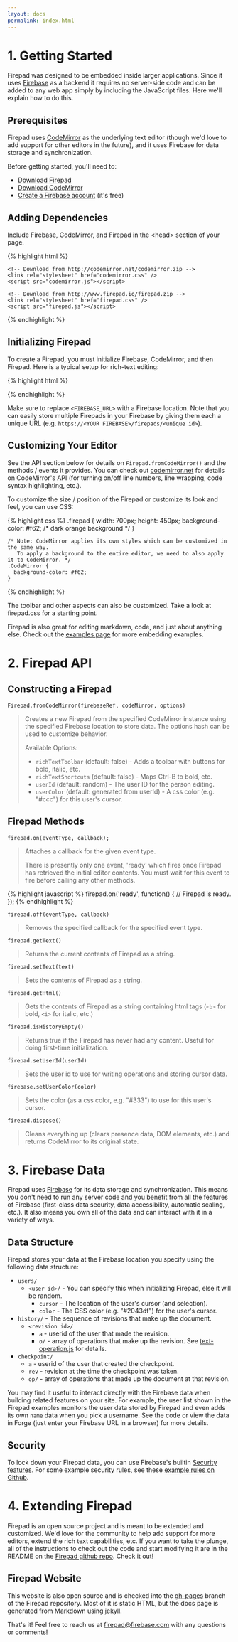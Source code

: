 ```yaml
---
layout: docs
permalink: index.html
---
```


<a name="getting_started"> </a>

# 1. Getting Started

Firepad was designed to be embedded inside larger applications. Since it uses [Firebase](https://www.firebase.com/?utm_source=docs&utm_medium=email&utm_campaign=firepad) as a backend it
requires no server-side code and can be added to any web app simply by including the JavaScript files.
Here we'll explain how to do this.

## Prerequisites

Firepad uses [CodeMirror](http://www.codemirror.net/) as the underlying text editor (though we'd love to add
support for other editors in the future), and it uses Firebase for data storage and synchronization.

Before getting started, you'll need to:

- <a href="http://www.firepad.io/firepad.zip">Download Firepad</a>
- <a href="http://codemirror.net/" target="_blank">Download CodeMirror</a>
- <a href="https://www.firebase.com/signup/?utm_source=docs&utm_medium=email&utm_campaign=firepad" target="_blank">Create a Firebase account</a> (it's free)

## Adding Dependencies

Include Firebase, CodeMirror, and Firepad in the &lt;head&gt; section of your page.

{% highlight html %}
    <script src="https://cdn.firebase.com/v0/firebase.js"></script>

    <!-- Download from http://codemirror.net/codemirror.zip -->
    <link rel="stylesheet" href="codemirror.css" />
    <script src="codemirror.js"></script>

    <!-- Download from http://www.firepad.io/firepad.zip -->
    <link rel="stylesheet" href="firepad.css" />
    <script src="firepad.js"></script>
{% endhighlight %}


## Initializing Firepad

To create a Firepad, you must initialize Firebase, CodeMirror, and then Firepad.  Here is a typical setup
for rich-text editing:

{% highlight html %}
    <div id="firepad"></div>
    <script>
      var firepadRef = new Firebase('<FIREBASE URL>');
      var codeMirror = CodeMirror(document.getElementById('firepad'), { lineWrapping: true });
      var firepad = Firepad.fromCodeMirror(firepadRef, codeMirror,
          { richTextShortcuts: true, richTextToolbar: true });
    </script>
{% endhighlight %}

Make sure to replace `<FIREBASE_URL>` with a Firebase location. Note that you can easily store multiple
Firepads in your Firebase by giving them each a unique URL
(e.g. `https://<YOUR FIREBASE>/firepads/<unique id>`).

## Customizing Your Editor

See the API section below for details on `Firepad.fromCodeMirror()` and the methods / events
it provides.  You can check out [codemirror.net](http://codemirror.net/) for details on CodeMirror's API
(for turning on/off line numbers, line wrapping, code syntax highlighting, etc.).

To customize the size / position of the Firepad or customize its look and feel, you can use CSS:

{% highlight css %}
    .firepad {
      width: 700px;
      height: 450px;
      background-color: #f62; /* dark orange background */
    }

    /* Note: CodeMirror applies its own styles which can be customized in the same way.
       To apply a background to the entire editor, we need to also apply it to CodeMirror. */
    .CodeMirror {
      background-color: #f62;
    }
{% endhighlight %}

The toolbar and other aspects can also be customized.  Take a look at firepad.css for a starting point.

<div class="emphasis-box">Firepad is also great for editing markdown, code, and just about anything else.
Check out the <a href="../examples/">examples page</a> for more embedding examples.</div>

<a name="api"> </a>



# 2. Firepad API

## Constructing a Firepad

`Firepad.fromCodeMirror(firebaseRef, codeMirror, options)`

>Creates a new Firepad from the specified CodeMirror instance using the specified Firebase location to store data. The
>options hash can be used to customize behavior.
>
>Available Options:
>
>* `richTextToolbar` (default: false) - Adds a toolbar with buttons for bold, italic, etc.
>* `richTextShortcuts` (default: false) - Maps Ctrl-B to bold, etc.
>* `userId` (default: random) - The user ID for the person editing.
>* `userColor` (default: generated from userId) - A css color (e.g. "#ccc") for this user's cursor.

## Firepad Methods

`firepad.on(eventType, callback);`

>Attaches a callback for the given event type. 
>
>There is presently only one event, 'ready' which fires once Firepad has retrieved the initial editor contents.  You
>must wait for this event to fire before calling any other methods. 

{% highlight javascript %}
    firepad.on('ready', function() {
      // Firepad is ready.
    });
{% endhighlight %}

`firepad.off(eventType, callback)`

> Removes the specified callback for the specified event type.

`firepad.getText()`
> Returns the current contents of Firepad as a string.

`firepad.setText(text)`
> Sets the contents of Firepad as a string.

`firepad.getHtml()`
> Gets the contents of Firepad as a string containing html tags (`<b>` for bold, `<i>` for italic, etc.)

`firepad.isHistoryEmpty()`
> Returns true if the Firepad has never had any content.  Useful for doing first-time initialization.

`firepad.setUserId(userId)`
> Sets the user id to use for writing operations and storing cursor data.

`firebase.setUserColor(color)`
> Sets the color (as a css color, e.g. "#333") to use for this user's cursor.

`firepad.dispose()`
> Cleans everything up (clears presence data, DOM elements, etc.) and returns CodeMirror
  to its original state.


<a name="firebase"> </a>

# 3. Firebase Data
Firepad uses [Firebase](https://www.firebase.com/?utm_source=docs&utm_medium=email&utm_campaign=firepad) for its data storage and synchronization. This means
you don't need to run any server code and you benefit from all the features of Firebase
(first-class data security, data accessibility, automatic scaling, etc.). It also means you own all of
the data and can interact with it in a variety of ways.

## Data Structure
Firepad stores your data at the Firebase location you specify using the following data structure:

* `users/`
    * `<user id>/` - You can specify this when initializing Firepad, else it will be random.
        * `cursor` - The location of the user's cursor (and selection).
        * `color` - The CSS color (e.g. "#2043df") for the user's cursor.
* `history/` - The sequence of revisions that make up the document.
    * `<revision id>/`
        * `a` - userid of the user that made the revision.
        * `o/` - array of operations that make up the revision.  See
          [text-operation.js](https://github.com/firebase/firepad/blob/master/lib/text-operation.js) for details.
* `checkpoint/`
    * `a` - userid of the user that created the checkpoint.
    * `rev` - revision at the time the checkpoint was taken.
    * `op/` - array of operations that made up the document at that revision.

You may find it useful to interact directly with the Firebase data when building related features on your site. For
example, the user list shown in the Firepad examples monitors the user data stored by Firepad and even adds its own
`name` data when you pick a username. 
See the code or view the data in Forge (just enter your Firebase URL in a browser) for more details. 

## Security
To lock down your Firepad data, you can use Firebase's builtin
[Security features](https://www.firebase.com/docs/security-quickstart.html?utm_source=docs&utm_medium=email&utm_campaign=firepad).  For some example
security rules, see these [example rules on Github](https://github.com/firebase/firepad/tree/master/examples/security).


<a name="extending"> </a>
# 4. Extending Firepad
Firepad is an open source project and is meant to be extended and customized. We'd love for the community
to help add support for more editors, extend the rich text capabilities, etc. If you want to take the plunge,
all of the instructions to check out the code and start modifying it are in the README on the
[Firepad github repo](https://github.com/firebase/firepad).  Check it out!

## Firepad Website
This website is also open source and is checked into the [gh-pages](https://github.com/firebase/firepad/tree/gh-pages)
branch of the Firepad repository.  Most of it is static HTML, but the docs page is generated from
Markdown using jekyll.

That's it!  Feel free to reach us at [firepad@firebase.com](mailto:firepad@firebase.com) with any questions or comments!
